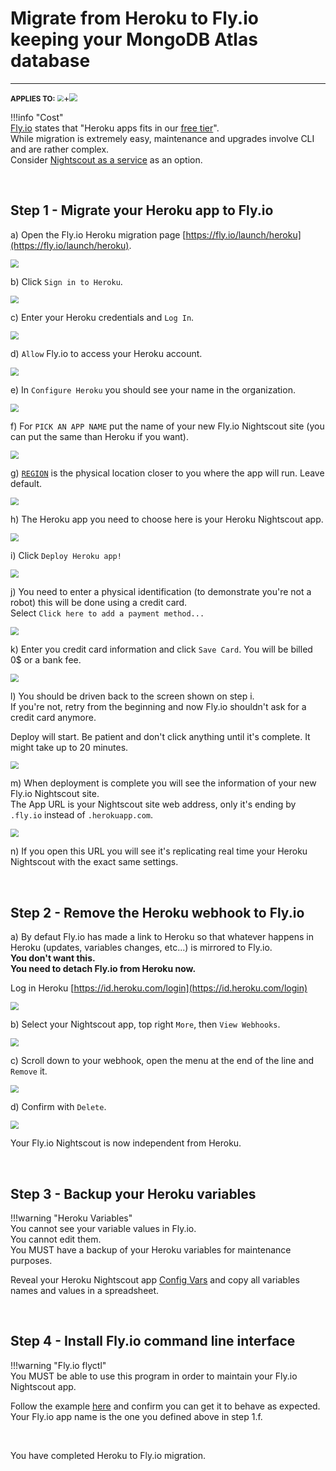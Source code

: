 # Migrate from Heroku to Fly.io keeping your MongoDB Atlas database

---

<span style="font-size:smaller;">**APPLIES TO:**</span> <img src="../../../vendors/img/flyio-logo.png" style="zoom:60%;" />+<img src="../../../vendors/img/Atlas.png" style="zoom:80%;" />

!!!info "Cost"  
[Fly.io](https://fly.io/) states that "Heroku apps fits in our [free tier](https://fly.io/docs/about/pricing/#free-tier)".  
While migration is extremely easy, maintenance and upgrades involve CLI and are rather complex.  
Consider [Nightscout as a service](/#nightscout-as-a-service) as an option.

</br>

## Step 1 - Migrate your Heroku app to Fly.io

a) Open the Fly.io Heroku migration page [https://fly.io/launch/heroku](https://fly.io/launch/heroku).

<img src="../img/FlyM01.png" style="zoom:80%;" />

</br>

b) Click `Sign in to Heroku`.

<img src="../img/FlyM02.png" style="zoom:80%;" />

</br>

c) Enter your Heroku credentials and `Log In`.

<img src="../../../update/img/UpdateNS15.png" style="zoom:80%;" >

</br>

d) `Allow` Fly.io to access your Heroku account.

<img src="../img/FlyM03.png" style="zoom:80%;" />

</br>

e) In `Configure Heroku` you should see your name in the organization.

<img src="../img/FlyM04.png" style="zoom:80%;" />

</br>

f) For `PICK AN APP NAME` put the name of your new Fly.io Nightscout site (you can put the same than Heroku if you want).

<img src="../img/FlyM05.png" style="zoom:80%;" />

</br>

g) [`REGION`](https://fly.io/docs/reference/regions/) is the physical location closer to you where the app will run. Leave default.

<img src="../img/FlyM06.png" style="zoom:80%;" />

</br>

h) The Heroku app you need to choose here is your Heroku Nightscout app.

<img src="../img/FlyM07.png" style="zoom:80%;" />

</br>

i) Click `Deploy Heroku app!`

<img src="../img/FlyM08.png" style="zoom:80%;" />

</br>

j) You need to enter a physical identification (to demonstrate you're not a robot) this will be done using a credit card.  
Select `Click here to add a payment method...`

<img src="../img/FlyM09.png" style="zoom:80%;" />

</br>

k) Enter you credit card information and click `Save Card`. You will be billed 0$ or a bank fee.

<img src="../img/FlyM10.png" style="zoom:80%;" />

</br>

l) You should be driven back to the screen shown on step i.  
If you're not, retry from the beginning and now Fly.io shouldn't ask for a credit card anymore.

Deploy will start. Be patient and don't click anything until it's complete. It might take up to 20 minutes.

<img src="../img/FlyM11.png" style="zoom:80%;" />

</br>

m) When deployment is complete you will see the information of your new Fly.io Nightscout site.  
The App URL is your Nightscout site web address, only it's ending by `.fly.io` instead of `.herokuapp.com`.

<img src="../img/FlyM12.png" style="zoom:80%;" />

</br>

n) If you open this URL you will see it's replicating real time your Heroku Nightscout with the exact same settings.

</br>

## Step 2 - Remove the Heroku webhook to Fly.io

a) By defaut Fly.io has made a link to Heroku so that whatever happens in Heroku (updates, variables changes, etc...) is mirrored to Fly.io.  
**You don't want this.  
You need to detach Fly.io from Heroku now.**

Log in Heroku [https://id.heroku.com/login](https://id.heroku.com/login)

<img src="../../../update/img/UpdateNS15.png" style="zoom:80%;" >

</br>

b) Select your Nightscout app, top right `More`, then `View Webhooks`.

<img src="../img/FlyM13.png" style="zoom:80%;" />

</br>

c) Scroll down to your webhook, open the menu at the end of the line and `Remove` it.

<img src="../img/FlyM14.png" style="zoom:80%;" />

</br>

d) Confirm with `Delete`.

<img src="../img/FlyM15.png" style="zoom:80%;" />

</br>

Your Fly.io Nightscout is now independent from Heroku.

</br>

## Step 3 - Backup your Heroku variables

!!!warning "Heroku Variables"  
    You cannot see your variable values in Fly.io.  
    You cannot edit them.  
    You MUST have a backup of your Heroku variables for maintenance purposes.

Reveal your Heroku Nightscout app [Config Vars](/heroku/new_user/#editing-config-vars-in-heroku) and copy all variables names and values in a spreadsheet.

</br>

## Step 4 - Install Fly.io command line interface 

!!!warning "Fly.io flyctl"  
    You MUST be able to use this program in order to maintain your Fly.io Nightscout app.

Follow the example [here](../new_user/#editing-config-vars-in-flyio) and confirm you can get it to behave as expected.  
Your Fly.io app name is the one you defined above in step 1.f.

</br>

You have completed Heroku to Fly.io migration.

